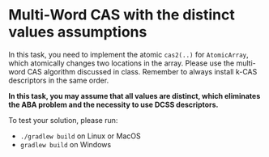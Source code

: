 # Multi-Word CAS with the distinct values assumptions

In this task, you need to implement the atomic `cas2(..)` for `AtomicArray`,
which atomically changes two locations in the array. Please use the multi-word
CAS algorithm discussed in class. Remember to always install k-CAS descriptors
in the same order.

**In this task, you may assume that all values are distinct, 
which eliminates the ABA problem and the necessity to use 
DCSS descriptors.**

To test your solution, please run:

* `./gradlew build` on Linux or MacOS
* `gradlew build` on Windows